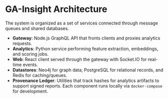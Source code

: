 # GA-Insight Architecture

The system is organized as a set of services connected through message queues and shared databases.
- **Gateway**: Node.js GraphQL API that fronts clients and proxies analytics requests.
- **Analytics**: Python service performing feature extraction, embeddings, and scoring jobs.
- **Web**: React client served through the gateway with Socket.IO for real-time events.
- **Datastores**: Neo4j for graph data, PostgreSQL for relational records, and Redis for caching/queues.
- **Provenance Ledger**: Utilities that track hashes for analytics artifacts to support signed reports.
Each component runs locally via `docker-compose` for development.
